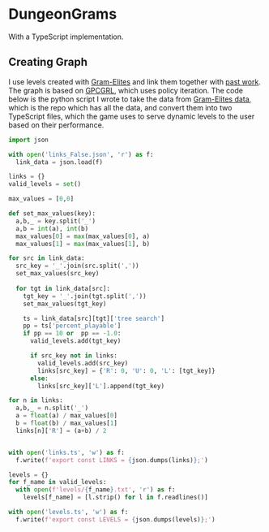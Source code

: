 # DungeonGrams

With a TypeScript implementation.


## Creating Graph

I use levels created with [Gram-Elites](https://github.com/bi3mer/GramElites) and link them together with [past work](https://github.com/bi3mer/LinkingLevelSegments). The graph is based on [GPCGRL](https://github.com/crowdgames/gpcgrl.git), which uses policy iteration. The code below is the python script I wrote to take the data from [Gram-Elites data](https://github.com/bi3mer/GramElitesData), which is the repo which has all the data, and convert them into two TypeScript files, which the game uses to serve dynamic levels to the user based on their performance. 

```python
import json

with open('links_False.json', 'r') as f:
  link_data = json.load(f)

links = {}
valid_levels = set()

max_values = [0,0]

def set_max_values(key):
  a,b,_ = key.split('_')
  a,b = int(a), int(b)
  max_values[0] = max(max_values[0], a)
  max_values[1] = max(max_values[1], b)

for src in link_data:
  src_key = '_'.join(src.split(','))
  set_max_values(src_key)
  
  for tgt in link_data[src]:
    tgt_key = '_'.join(tgt.split(','))
    set_max_values(tgt_key)

    ts = link_data[src][tgt]['tree search']
    pp = ts['percent_playable']
    if pp == 10 or  pp == -1.0:
      valid_levels.add(tgt_key)

      if src_key not in links:
        valid_levels.add(src_key)
        links[src_key] = {'R': 0, 'U': 0, 'L': [tgt_key]}
      else:
        links[src_key]['L'].append(tgt_key)

for n in links:
  a,b,_ = n.split('_')
  a = float(a) / max_values[0]
  b = float(b) / max_values[1]
  links[n]['R'] = (a+b) / 2


with open('links.ts', 'w') as f:
  f.write(f'export const LINKS = {json.dumps(links)};')

levels = {}
for f_name in valid_levels:
  with open(f'levels/{f_name}.txt', 'r') as f:
    levels[f_name] = [l.strip() for l in f.readlines()]

with open('levels.ts', 'w') as f:
  f.write(f'export const LEVELS = {json.dumps(levels)};')
```